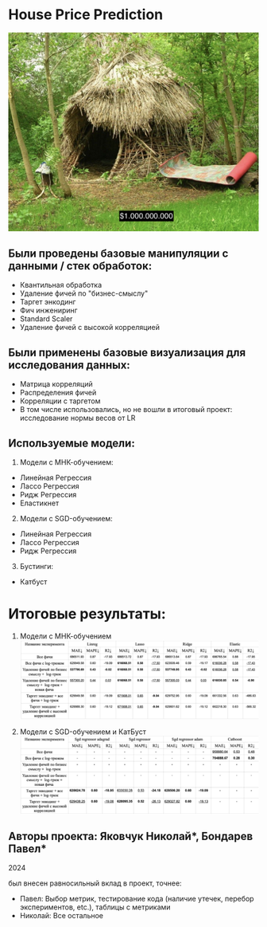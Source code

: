 # House Price Prediction
![alt text](https://github.com/NickolayYakovchukfm/python_project/blob/main/Screenshot%202024-12-11%20at%2019.10.59.png)


## Были проведены базовые манипуляции с данными / стек обработок:

- Квантильная обработка
- Удаление фичей по "бизнес-смыслу"
- Таргет энкодинг
- Фич инжениринг
- Standard Scaler
- Удаление фичей с высокой корреляцией

## Были применены базовые визуализация для исследования данных:

- Матрица корреляций
- Распределения фичей
- Корреляции с таргетом
- В том числе использовались, но не вошли в итоговый проект: исследование нормы весов от LR

## Используемые модели:

1. Модели с МНК-обучением:
  - Линейная Регрессия
  - Лассо Регрессия
  - Ридж Регрессия
  - Еластикнет

2. Модели с SGD-обучением:
  - Линейная Регрессия
  - Лассо Регрессия
  - Ридж Регрессия

3. Бустинги:
  - Катбуст

# Итоговые результаты:

1. Модели с МНК-обучением
![alt text](https://github.com/NickolayYakovchukfm/python_project/blob/main/Screenshot%202024-12-11%20at%2020.55.21.png)

2. Модели с SGD-обучением и КатБуст
![alt text](https://github.com/NickolayYakovchukfm/python_project/blob/main/Screenshot%202024-12-11%20at%2020.55.37.png)


## Авторы проекта: Яковчук Николай*, Бондарев Павел*
2024

был внесен равносильный вклад в проект, точнее:
  
  - Павел: Выбор метрик, тестирование кода (наличие утечек, перебор экспериментов, etc.), таблицы с метриками
  - Николай: Все остальное
